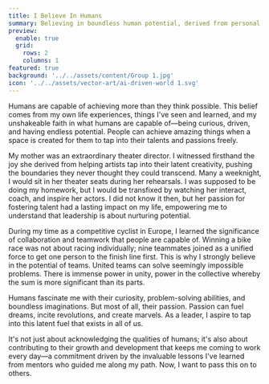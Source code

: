 ```yaml
---
title: I Believe In Humans
summary: Believing in boundless human potential, derived from personal experiences, is my driving force. I learned about nurturing potential from my mother, a theater director. Her passion for fostering talent and unlocking latent creativity profoundly impacted me. My time as a competitive cyclist in Europe reinforced the power of collective effort over individual triumph. I'm fascinated by human curiosity, problem-solving abilities, imagination, and above all, passion. As a leader, my mission is not only acknowledging these qualities but also nurturing growth, guided by lessons learned from my mentors. Now, I aim to pay it forward.
preview:
  enable: true
  grid:
    rows: 2
    columns: 1
featured: true
background: '../../assets/content/Group 1.jpg'
icon: '../../assets/vector-art/ai-driven-world 1.svg'
---
```


Humans are capable of achieving more than they think possible. This belief comes from my own life experiences, things I've seen and learned, and my unshakeable faith in what humans are capable of—being curious, driven, and having endless potential. People can achieve amazing things when a space is created for them to tap into their talents and passions freely.

My mother was an extraordinary theater director. I witnessed firsthand the joy she derived from helping artists tap into their latent creativity, pushing the boundaries they never thought they could transcend. Many a weeknight, I would sit in her theater seats during her rehearsals. I was supposed to be doing my homework, but I would be transfixed by watching her interact, coach, and inspire her actors. I did not know it then, but her passion for fostering talent had a lasting impact on my life, empowering me to understand that leadership is about nurturing potential.

During my time as a competitive cyclist in Europe, I learned the significance of collaboration and teamwork that people are capable of. Winning a bike race was not about racing individually; nine teammates joined as a unified force to get one person to the finish line first. This is why I strongly believe in the potential of teams. United teams can solve seemingly impossible problems. There is immense power in unity, power in the collective whereby the sum is more significant than its parts.

Humans fascinate me with their curiosity, problem-solving abilities, and boundless imaginations. But most of all, their passion. Passion can fuel dreams, incite revolutions, and create marvels. As a leader, I aspire to tap into this latent fuel that exists in all of us.

It's not just about acknowledging the qualities of humans; it's also about contributing to their growth and development that keeps me coming to work every day—a commitment driven by the invaluable lessons I've learned from mentors who guided me along my path. Now, I want to pass this on to others.
